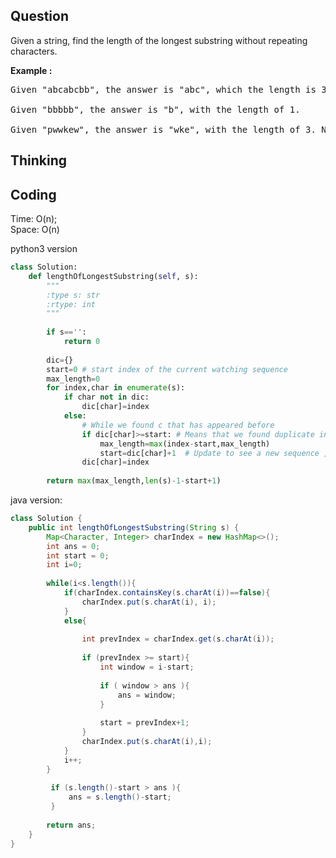 ## Question
Given a string, find the length of the longest substring without repeating characters.

**Example :**   
<pre>
Given "abcabcbb", the answer is "abc", which the length is 3.

Given "bbbbb", the answer is "b", with the length of 1.

Given "pwwkew", the answer is "wke", with the length of 3. Note that the answer must be a substring, "pwke" is a subsequence and not a substring.
</pre>

## Thinking

## Coding
Time: O(n);<br>
Space: O(n)<br>

python3 version
```python
class Solution:
    def lengthOfLongestSubstring(self, s):
        """
        :type s: str
        :rtype: int
        """
        
        if s=='':
            return 0
        
        dic={}
        start=0 # start index of the current watching sequence
        max_length=0
        for index,char in enumerate(s):
            if char not in dic:
                dic[char]=index
            else:
                # While we found c that has appeared before
                if dic[char]>=start: # Means that we found duplicate in the watching sequence
                    max_length=max(index-start,max_length) 
                    start=dic[char]+1  # Update to see a new sequence , add 1 because char has appeared twice
                dic[char]=index
                
        return max(max_length,len(s)-1-start+1)
```


java version:
```java
class Solution {
    public int lengthOfLongestSubstring(String s) {
        Map<Character, Integer> charIndex = new HashMap<>();
        int ans = 0;
        int start = 0;
        int i=0;
        
        while(i<s.length()){
            if(charIndex.containsKey(s.charAt(i))==false){
                charIndex.put(s.charAt(i), i);
            }
            else{
                
                int prevIndex = charIndex.get(s.charAt(i));
                
                if (prevIndex >= start){   
                    int window = i-start;
                    
                    if ( window > ans ){
                        ans = window;
                    }
                    
                    start = prevIndex+1;
                }
                charIndex.put(s.charAt(i),i);
            }
            i++;
        }
        
         if (s.length()-start > ans ){
             ans = s.length()-start;
         }
        
        return ans;
    }
}
```
